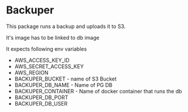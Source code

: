 # Backuper

This package runs a backup and uploads it to S3.

It's image has to be linked to db image

It expects following env variables
* AWS_ACCESS_KEY_ID
* AWS_SECRET_ACCESS_KEY
* AWS_REGION
* BACKUPER_BUCKET - name of S3 Bucket
* BACKUPER_DB_NAME - Name of PG DB
* BACKUPER_CONTAINER - Name of docker container that runs the db
* BACKUPER_DB_PORT
* BACKUPER_DB_USER
